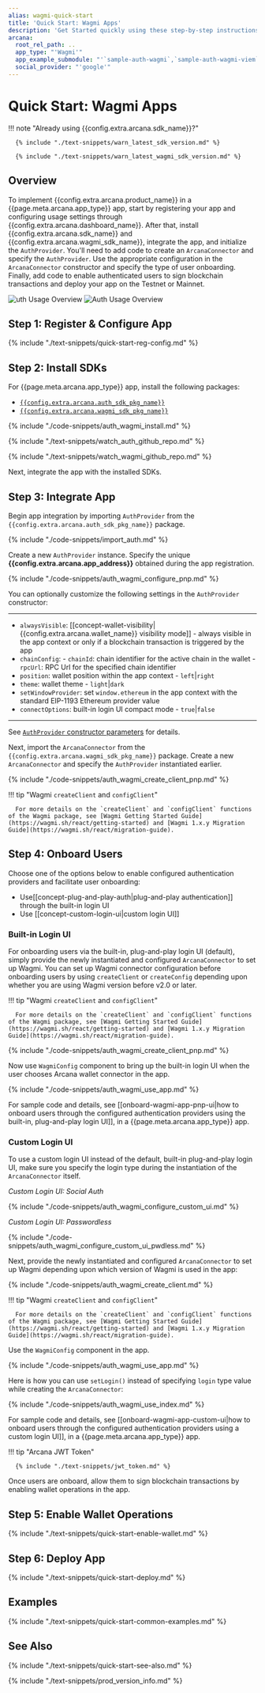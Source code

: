 ```yaml
---
alias: wagmi-quick-start
title: 'Quick Start: Wagmi Apps'
description: 'Get Started quickly using these step-by-step instructions for using the Arcana Auth product in Wagmi walletconnector apps. Use Arcana Developer dashboard to first register the app, get a client ID and use this client ID to integrate the app with the Arcana Auth SDK.'
arcana:
  root_rel_path: ..
  app_type: "'Wagmi'"
  app_example_submodule: "'`sample-auth-wagmi`,`sample-auth-wagmi-viem`'"
  social_provider: "'google'"
---
```


# Quick Start: Wagmi Apps

!!! note "Already using {{config.extra.arcana.sdk_name}}?"
  
      {% include "./text-snippets/warn_latest_sdk_version.md" %}

      {% include "./text-snippets/warn_latest_wagmi_sdk_version.md" %}

## Overview

To implement {{config.extra.arcana.product_name}} in a {{page.meta.arcana.app_type}} app, start by registering your app and configuring usage settings through {{config.extra.arcana.dashboard_name}}. After that, install {{config.extra.arcana.sdk_name}} and {{config.extra.arcana.wagmi_sdk_name}}, integrate the app, and initialize the `AuthProvider`. You'll need to add code to create an `ArcanaConnector` and specify the `AuthProvider`. Use the appropriate configuration in the `ArcanaConnector` constructor and specify the type of user onboarding. Finally, add code to enable authenticated users to sign blockchain transactions and deploy your app on the Testnet or Mainnet.

<img class="an-screenshots" src="/img/an_auth_usage_overview_light.png#only-light" alt="uth Usage Overview"/>
<img class="an-screenshots" src="/img/an_auth_usage_overview_dark.png#only-dark" alt="Auth Usage Overview"/>

## Step 1: Register & Configure App

{% include "./text-snippets/quick-start-reg-config.md" %}

## Step 2: Install SDKs

For {{page.meta.arcana.app_type}} app, install the following packages:

* [`{{config.extra.arcana.auth_sdk_pkg_name}}`](https://www.npmjs.com/package/@arcana/auth)
* [`{{config.extra.arcana.wagmi_sdk_pkg_name}}`](https://www.npmjs.com/package/@arcana/auth-wagmi)

{% include "./code-snippets/auth_wagmi_install.md" %}

{% include "./text-snippets/watch_auth_github_repo.md" %}

{% include "./text-snippets/watch_wagmi_github_repo.md" %}

Next, integrate the app with the installed SDKs.

## Step 3: Integrate App

Begin app integration by importing `AuthProvider` from the `{{config.extra.arcana.auth_sdk_pkg_name}}` package.

{% include "./code-snippets/import_auth.md" %}

Create a new `AuthProvider` instance. Specify the unique **{{config.extra.arcana.app_address}}** obtained during the app registration. 

{% include "./code-snippets/auth_wagmi_configure_pnp.md" %}

You can optionally customize the following settings in the `AuthProvider` constructor:

---

* `alwaysVisible`: [[concept-wallet-visibility|{{config.extra.arcana.wallet_name}} visibility mode]] - always visible in the app context or only if a blockchain transaction is triggered by the app
* `chainConfig`:
      - `chainId`: chain identifier for the active chain in the wallet
      - `rpcUrl`: RPC Url for the specified chain identifier
* `position`:  wallet position within the app context - `left`|`right`
* `theme`: wallet theme - `light`|`dark`
* `setWindowProvider`: set `window.ethereum` in the app context with the standard EIP-1193 Ethereum provider value
* `connectOptions`: built-in login UI compact mode - `true`|`false`

---

See [`AuthProvider` constructor parameters](https://authsdk-ref-guide.netlify.app/interfaces/constructorparams) for details.

Next, import the `ArcanaConnector` from the `{{config.extra.arcana.wagmi_sdk_pkg_name}}` package. Create a new `ArcanaConnector` and specify the `AuthProvider` instantiated earlier.

{% include "./code-snippets/auth_wagmi_create_client_pnp.md" %}

!!! tip "Wagmi `createClient` and `configClient`"

      For more details on the `createClient` and `configClient` functions of the Wagmi package, see [Wagmi Getting Started Guide](https://wagmi.sh/react/getting-started) and [Wagmi 1.x.y Migration Guide](https://wagmi.sh/react/migration-guide).
<!--
See [`ArcanaConnector` constructor parameters](https://auth-wagmi-sdk-ref-guide.netlify.app/interfaces/constructorparams) for details.
-->

## Step 4: Onboard Users

Choose one of the options below to enable configured authentication providers and facilitate user onboarding:

* Use[[concept-plug-and-play-auth|plug-and-play authentication]] through the built-in login UI
* Use [[concept-custom-login-ui|custom login UI]]

### Built-in Login UI

For onboarding users via the built-in, plug-and-play login UI (default), simply provide the newly instantiated and configured `ArcanaConnector` to set up Wagmi. You can set up Wagmi connector configuration before onboarding users by using `createClient` or `createConfig` depending upon whether you are using Wagmi version before v2.0 or later.

!!! tip "Wagmi `createClient` and `configClient`"

      For more details on the `createClient` and `configClient` functions of the Wagmi package, see [Wagmi Getting Started Guide](https://wagmi.sh/react/getting-started) and [Wagmi 1.x.y Migration Guide](https://wagmi.sh/react/migration-guide).

{% include "./code-snippets/auth_wagmi_create_client_pnp.md" %}

Now use `WagmiConfig` component to bring up the built-in login UI when the user chooses Arcana wallet connector in the app.

{% include "./code-snippets/auth_wagmi_use_app.md" %}

For sample code and details, see [[onboard-wagmi-app-pnp-ui|how to onboard users through the configured authentication providers using the built-in, plug-and-play login UI]], in a {{page.meta.arcana.app_type}} app.

### Custom Login UI

To use a custom login UI instead of the default, built-in plug-and-play login UI, make sure you specify the login type during the instantiation of the `ArcanaConnector` itself.

_Custom Login UI: Social Auth_

{% include "./code-snippets/auth_wagmi_configure_custom_ui.md" %}

_Custom Login UI: Passwordless_

{% include "./code-snippets/auth_wagmi_configure_custom_ui_pwdless.md" %}

Next, provide the newly instantiated and configured `ArcanaConnector` to set up Wagmi depending upon which version of Wagmi is used in the app:

{% include "./code-snippets/auth_wagmi_create_client.md" %}

!!! tip "Wagmi `createClient` and `configClient`"

      For more details on the `createClient` and `configClient` functions of the Wagmi package, see [Wagmi Getting Started Guide](https://wagmi.sh/react/getting-started) and [Wagmi 1.x.y Migration Guide](https://wagmi.sh/react/migration-guide).

Use the `WagmiConfig` component in the app.

{% include "./code-snippets/auth_wagmi_use_app.md" %}

Here is how you can use `setLogin()` instead of specifying `login` type value while creating the `ArcanaConnector`:

{% include "./code-snippets/auth_wagmi_use_index.md" %}

For sample code and details, see [[onboard-wagmi-app-custom-ui|how to onboard users through the configured authentication providers using a custom login UI]], in a {{page.meta.arcana.app_type}} app.

!!! tip "Arcana JWT Token"

      {% include "./text-snippets/jwt_token.md" %}

Once users are onboard, allow them to sign blockchain transactions by enabling wallet operations in the app.

## Step 5: Enable Wallet Operations

{% include "./text-snippets/quick-start-enable-wallet.md" %}

## Step 6: Deploy App

{% include "./text-snippets/quick-start-deploy.md" %}

## Examples

{% include "./text-snippets/quick-start-common-examples.md" %}

## See Also

{% include "./text-snippets/quick-start-see-also.md" %}

{% include "./text-snippets/prod_version_info.md" %}